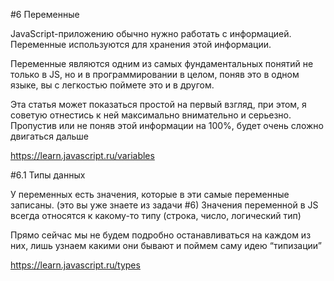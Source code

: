 #6 Переменные

JavaScript-приложению обычно нужно работать с информацией.
Переменные используются для хранения этой информации.

Переменные являются одним из самых фундаментальных понятий не только в JS, но и в программировании в целом, поняв это в одном языке, вы с легкостью поймете это и в другом. 

Эта статья может показаться простой на первый взгляд, при этом, я советую отнестись к ней максимально внимательно и серьезно. Пропустив или не поняв этой информации на 100%, будет очень сложно двигаться дальше

https://learn.javascript.ru/variables

#6.1 Типы данных

У переменных есть значения, которые в эти самые переменные записаны. 
(это вы уже знаете из задачи #6)
Значения переменной в JS всегда относятся к какому-то типу (строка, число, логический тип) 

Прямо сейчас мы не будем подробно останавливаться на каждом из них, лишь узнаем какими они бывают и поймем саму идею “типизации”

https://learn.javascript.ru/types

